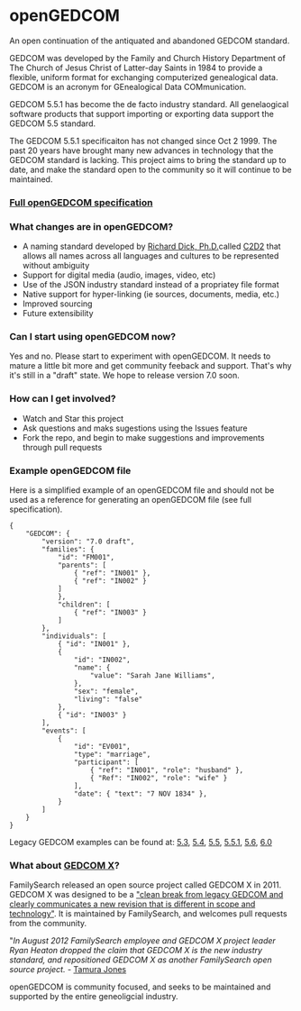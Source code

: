 # openGEDCOM
An open continuation of the antiquated and abandoned GEDCOM standard.

GEDCOM was developed by the Family and Church History Department of The Church of Jesus Christ of Latter-day Saints in 1984 to provide a flexible, uniform format for exchanging computerized genealogical data. GEDCOM is an acronym for GEnealogical Data COMmunication.

GEDCOM 5.5.1 has become the de facto industry standard. All genelaogical software products that support importing or exporting data support the GEDCOM 5.5 standard.

The GEDCOM 5.5.1 specificaiton has not changed since Oct 2 1999. The past 20 years have brought many new advances in technology that the GEDCOM standard is lacking. This project aims to bring the standard up to date, and make the standard open to the community so it will continue to be maintained.

### [Full openGEDCOM specification](specification/index.md)

### What changes are in openGEDCOM?
- A naming standard developed by [Richard Dick, Ph.D.](http://www.cavanaughconsulting.org/richard-dick-ph-d/)called [C2D2](specification/names.md) that allows all names across all languages and cultures to be represented without ambiguity
- Support for digital media (audio, images, video, etc)
- Use of the JSON industry standard instead of a propriatey file format
- Native support for hyper-linking (ie sources, documents, media, etc.)
- Improved sourcing
- Future extensibility

### Can I start using openGEDCOM now?
Yes and no. Please start to experiment with openGEDCOM. It needs to mature a little bit more and get community feeback and support. That's why it's still in a "draft" state. We hope to release version 7.0 soon.

### How can I get involved?
- Watch and Star this project
- Ask questions and maks sugestions using the Issues feature
- Fork the repo, and begin to make suggestions and improvements through pull requests

### Example openGEDCOM file
Here is a simplified example of an openGEDCOM file and should not be used as a reference for generating an openGEDCOM file (see full specification).
```
{
    "GEDCOM": {
        "version": "7.0 draft",
        "families": {
            "id": "FM001",
            "parents": [
                { "ref": "IN001" },
                { "ref": "IN002" }
            ]
            },
            "children": [
                { "ref": "IN003" }
            ]
        },
        "individuals": [
            { "id": "IN001" },
            {
                "id": "IN002",
                "name": {
                    "value": "Sarah Jane Williams",
                },
                "sex": "female",
                "living": "false"
            },
            { "id": "IN003" }
        ],
        "events": [
            {
                "id": "EV001",
                "type": "marriage",
                "participant": [
                    { "ref": "IN001", "role": "husband" },
                    { "Ref": "IN002", "role": "wife" }
                ],
                "date": { "text": "7 NOV 1834" },
            }
        ]
    }
}
```
Legacy GEDCOM examples can be found at: [5.3](LegacyExamples/gedcom53.ged), [5.4](LegacyExamples/gedcom54.ged), [5.5](LegacyExamples/gedcom55.ged), [5.5.1](LegacyExamples/gedcom551.ged), [5.6](LegacyExamples/gedcom56.ged), [6.0](LegacyExamples/gedcom6.xml)

### What about [GEDCOM X](http://www.gedcomx.org/)?
FamilySearch released an open source project called GEDCOM X in 2011. GEDCOM X was designed to be a ["clean break from legacy GEDCOM and clearly communicates a new revision that is different in scope and technology"](http://www.gedcomx.org/FAQ.html). It is maintained by FamilySearch, and welcomes pull requests from the community.

"*In August 2012 FamilySearch employee and GEDCOM X project leader Ryan Heaton dropped the claim that GEDCOM X is the new industry standard, and repositioned GEDCOM X as another FamilySearch open source project.* - [Tamura Jones](https://www.tamurajones.net/GEDCOMXNoIndustryStandard.xhtml)

openGEDCOM is community focused, and seeks to be maintained and supported by the entire geneoligcial industry.

